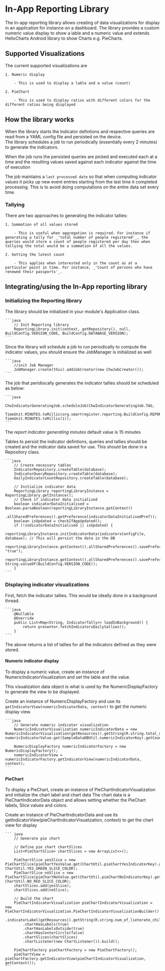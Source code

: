 # In-App Reporting Library

The In-app reporting library allows creating of data visualizations for display in an application for instance on a dashboard. The library provides a custom numeric value display to show a lable and a numeric value and extends HelloCharts Android library to show Charts e.g. PieCharts.  

## Supported Visualizations

The current supported visualizations are

    1. Numeric display

        - This is used to display a lable and a value (count)

    2. PieChart

        - This is used to display ratios with different colors for the different ratios being displayed

## How the library works  

When the library starts the Indicator defintions and respective queries are read from a YAML config file and persisted on the device.  
The library schedules a job to run periodically (essentially every 2 minutes) to generate the indicators.  

When the job runs the persisted queries are picked and executed each at a time and the resulting values saved against each indicator against the time of execution

The job maintains a `last processed date` so that when computing indicator values it picks up new event entries starting from the last time it completed processing. This is to avoid doing computations on the entire data set every time.  

### Tallying

There are two approaches to generating the indicator tallies: 

    1. Summation of all values stored

        - This is useful when aggregation is required. For instance if generating a tally for _'total number of people registered'_, the queries would store a count of people registered per day then when tallying the total would be a summation of all the values.  

    2. Getting the latest count

        - This applies when interested only in the count as at a particular point in time. For instance, _'Count of persons who have renewed their passports'_.  

## Integrating/using the In-App reporting library  

### Initializing the Reporting library

The library should be initialized in your module's Application class.

    ```java
        // Init Reporting library
        ReportingLibrary.init(context, getRepository(), null, BuildConfig.VERSION_CODE, BuildConfig.DATABASE_VERSION);
    ```

Since the library will schedule a job to run periodically to compute the indicator values, you should ensure the JobManager is initialized as well

    ```java
        //init Job Manager
        JobManager.create(this).addJobCreator(new ChwJobCreator());
    ```

The job that peridiocally generates the indicator tallies should be scheduled as below:

    ```java
        ChwIndicatorGeneratingJob.scheduleJob(ChwIndicatorGeneratingJob.TAG,
            TimeUnit.MINUTES.toMillis(org.smartregister.reporting.BuildConfig.REPORT_INDICATOR_GENERATION_MINUTES), TimeUnit.MINUTES.toMillis(1));
    ```

The _report indicator generating minutes_ default value is 15 minutes

Tables to persist the indicator defintions, queries and tallies should be created and the indicator data saved for use. 
This should be done in a Repository class.

    ```java
        // Create necessary tables
        IndicatorRepository.createTable(database);
        IndicatorQueryRepository.createTable(database);
        DailyIndicatorCountRepository.createTable(database);

        // Initialize indicator data
        ReportingLibrary reportingLibraryInstance = ReportingLibrary.getInstance();
        // Check if indicator data initialized
        boolean indicatorDataInitialised = Boolean.parseBoolean(reportingLibraryInstance.getContext()
                .allSharedPreferences().getPreference(indicatorDataInitialisedPref));
        boolean isUpdated = checkIfAppUpdated();
        if (!indicatorDataInitialised || isUpdated) {
            reportingLibraryInstance.initIndicatorData(indicatorsConfigFile, database); // This will persist the data in the DB
            reportingLibraryInstance.getContext().allSharedPreferences().savePreference(indicatorDataInitialisedPref, "true");
            reportingLibraryInstance.getContext().allSharedPreferences().savePreference(appVersionCodePref, String.valueOf(BuildConfig.VERSION_CODE));
        }
    ```

### Displaying indicator visualizations

First, fetch the indicator tallies. This would be ideally done in a background thread.

    ```java
        @Nullable
        @Override
        public List<Map<String, IndicatorTally>> loadInBackground() {
            return presenter.fetchIndicatorsDailytallies();
        }
    ```

The above returns a list of tallies for all the indicators defined as they were stored. 

#### Numeric indicator display

To display a numeric value, create an instance of NumericIndicatorVisualization and set the lable and the value.

This visualization data object is what is used by the NumericDisplayFactory to generate the view to be displayed.

Create an instance of NumericDisplayFactory and use its `getIndicatorView(numericIndicatorData, context)` to get the numeric display view.

    ```java
        // Generate numeric indicator visualization
        NumericIndicatorVisualization numericIndicatorData = new NumericIndicatorVisualization(getResources().getString(R.string.total_under_5_count), numericIndicatorValue.get(SampleDataDBUtil.numericIndicatorKey).getCount());

        NumericDisplayFactory numericIndicatorFactory = new NumericDisplayFactory();
        numericIndicatorView = numericIndicatorFactory.getIndicatorView(numericIndicatorData, context);
    ```

#### PieChart

To display a PieChart, create an instance of PieChartIndicatorVisualization and initialize the chart label and chart data The chart data is a PieChartIndicatorData object and allows setting whether the PieChart labels, Slice values and colors.

Create an instance of PieChartIndicatorData and use its getIndicatorView(pieChartIndicatorVisualization, context) to get the chart view for display

    ``` java
        // Generate pie chart

        // Define pie chart chartSlices
        List<PieChartSlice> chartSlices = new ArrayList<>();

        PieChartSlice yesSlice = new PieChartSlice(pieChartYesValue.get(ChartUtil.pieChartYesIndicatorKey).getCount(), ChartUtil.YES_GREEN_SLICE_COLOR);
        PieChartSlice noSlice = new PieChartSlice(pieChartNoValue.get(ChartUtil.pieChartNoIndicatorKey).getCount(), ChartUtil.NO_RED_SLICE_COLOR);
        chartSlices.add(yesSlice);
        chartSlices.add(noSlice);

        // Build the chart
        PieChartIndicatorVisualization pieChartIndicatorVisualization = new PieChartIndicatorVisualization.PieChartIndicatorVisualizationBuilder()
            .indicatorLabel(getResources().getString(R.string.num_of_lieterate_children_0_60_label))
            .chartHasLabels(true)
            .chartHasLabelsOutside(true)
            .chartHasCenterCircle(false)
            .chartSlices(chartSlices)
            .chartListener(new ChartListener()).build();

        PieChartFactory pieChartFactory = new PieChartFactory();
        pieChartView = pieChartFactory.getIndicatorView(pieChartIndicatorVisualization, getContext());
    ```
